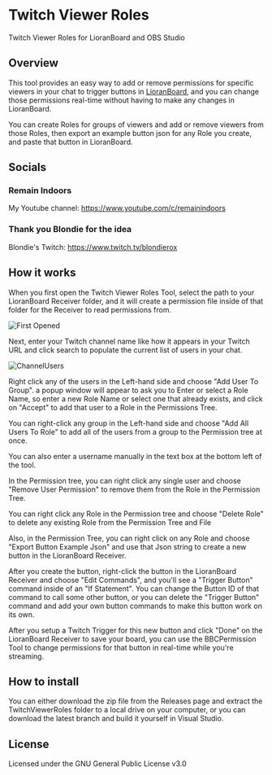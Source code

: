 # Twitch Viewer Roles
Twitch Viewer Roles for LioranBoard and OBS Studio

## Overview

This tool provides an easy way to add or remove permissions for specific viewers in your chat to trigger buttons in [LioranBoard](https://obsproject.com/forum/resources/lioranboard-stream-deck-animator.862/), and you can change those permissions real-time without having to make any changes in LioranBoard. 

You can create Roles for groups of viewers and add or remove viewers from those Roles, then export an example button json for any Role you create, and paste that button in LioranBoard.

## Socials

### Remain Indoors

My Youtube channel: https://www.youtube.com/c/remainindoors

### Thank you Blondie for the idea

Blondie's Twitch: https://www.twitch.tv/blondierox

## How it works
When you first open the Twitch Viewer Roles Tool, select the path to your LioranBoard Receiver folder, and it will create a permission file inside of that folder for the Receiver to read permissions from.

![First Opened](https://www.remainindoors.com/BBC_Pics/FirstOpened.jpg)

Next, enter your Twitch channel name like how it appears in your Twitch URL and click search to populate the current list of users in your chat.

![ChannelUsers](https://www.remainindoors.com/BBC_Pics/ChannelUsersPopulated.jpg)

Right click any of the users in the Left-hand side and choose "Add User To Group". a popup window will appear to ask you to Enter or select a Role Name, so enter a new Role Name or select one that already exists, and click on "Accept" to add that user to a Role in the Permissions Tree.


You can right-click any group in the Left-hand side and choose "Add All Users To Role" to add all of the users from a group to the Permission tree at once.


You can also enter a username manually in the text box at the bottom left of the tool.


In the Permission tree, you can right click any single user and choose "Remove User Permission" to remove them from the Role in the Permission Tree.


You can right click any Role in the Permission tree and choose "Delete Role" to delete any existing Role from the Permission Tree and File


Also, in the Permission Tree, you can right click on any Role and choose "Export Button Example Json" and use that Json string to create a new button in the LioranBoard Receiver.


After you create the button, right-click the button in the LioranBoard Receiver and choose "Edit Commands", and you'll see a "Trigger Button" command inside of an "If Statement".  You can change the Button ID of that command to call some other button, or you can delete the "Trigger Button" command and add your own button commands to make this button work on its own.


After you setup a Twitch Trigger for this new button and click "Done" on the LioranBoard Receiver to save your board, you can use the BBCPermission Tool to change permissions for that button in real-time while you're streaming.


## How to install
You can either download the zip file from the Releases page and extract the TwitchViewerRoles folder to a local drive on your computer, or you can download the latest branch and build it yourself in Visual Studio.

## License
Licensed under the GNU General Public License v3.0
